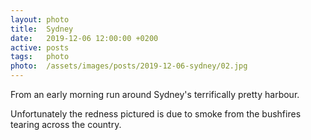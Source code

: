 ```yaml
---
layout: photo
title:  Sydney
date:   2019-12-06 12:00:00 +0200
active: posts
tags:   photo
photo:  /assets/images/posts/2019-12-06-sydney/02.jpg
---
```


From an early morning run around Sydney's terrifically pretty
harbour.

Unfortunately the redness pictured is due to smoke from the
bushfires tearing across the country.
